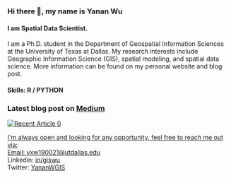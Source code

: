 ### Hi there 👋, my name is Yanan Wu
#### I am Spatial Data Scientist. 
I am a Ph.D. student in the Department of Geospatial Information Sciences at the University of Texas at Dallas. My research interests include Geographic Information Science (GIS), spatial modeling, and spatial data science. More information can be found on my personal website and blog post.

#### Skills: R / PYTHON

### Latest blog post on [Medium](medium.com/@ywu120766)
<a target="_blank" href="https://github-readme-medium-recent-article.vercel.app/medium/@ywu120766/1"><img src="https://github-readme-medium-recent-article.vercel.app/medium/@ywu120766/0" alt="Recent Article 0"> 

I'm always open and looking for any opportunity, feel free to reach me out via:<br />
Email: [yxw190021@utdallas.edu](mailto:yxw190021@utdallas.edu)<br />
Linkedin: [in/giswu](https://www.linkedin.com/in/giswu/)<br />
Twitter: [YananWGIS](https://twitter.com/YananWGIS)<br />








